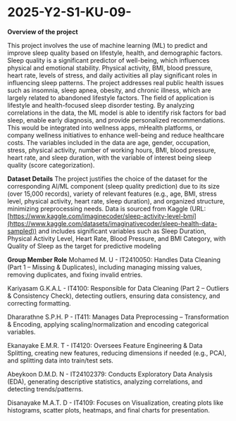 # 2025-Y2-S1-KU-09-
 **Overview of the project**
 
 This project involves the use of machine learning (ML) to predict and improve sleep quality based on lifestyle, health, and demographic factors. Sleep quality is a significant predictor of well-being, which influences physical and emotional stability. Physical activity, BMI, blood pressure, heart rate, levels of stress, and daily activities all play significant roles in influencing sleep patterns. The project addresses real public health issues such as insomnia, sleep apnea, obesity, and chronic illness, which are largely related to abandoned lifestyle factors.
The field of application is lifestyle and health-focused sleep disorder testing. By analyzing correlations in the data, the ML model is able to identify risk factors for bad sleep, enable early diagnosis, and provide personalized recommendations. This would be integrated into wellness apps, mHealth platforms, or company wellness initiatives to enhance well-being and reduce healthcare costs. The variables included in the data are age, gender, occupation, stress, physical activity, number of working hours, BMI, blood pressure, heart rate, and sleep duration, with the variable of interest being sleep quality (score categorization).

**Dataset Details**
The project justifies the choice of the dataset for the corresponding AI/ML component (sleep quality prediction) due to its size (over 15,000 records), variety of relevant features (e.g., age, BMI, stress level, physical activity, heart rate, sleep duration), and organized structure, minimizing preprocessing needs. Data is sourced from Kaggle (URL: [https://www.kaggle.com/imaginecoder/sleep-activity-level-bmi](https://www.kaggle.com/datasets/imaginativecoder/sleep-health-data-sampled)) and includes significant variables such as Sleep Duration, Physical Activity Level, Heart Rate, Blood Pressure, and BMI Category, with Quality of Sleep as the target for predictive modeling


**Group Member Role**
 Mohamed M. U - IT2410050: 
 Handles Data Cleaning (Part 1 – Missing & Duplicates), including managing missing values, removing duplicates, and fixing invalid entries.
 
 Kariyasam G.K.A.L - IT4100: 
 Responsible for Data Cleaning (Part 2 – Outliers & Consistency Check), detecting outliers, ensuring data consistency, and correcting formatting.
 
 Dhararathne S.P.H. P - IT411:
 Manages Data Preprocessing – Transformation & Encoding, applying scaling/normalization and encoding categorical variables.
 
 Ekanayake E.M.R. T - IT4120:
 Oversees Feature Engineering & Data Splitting, creating new features, reducing dimensions if needed (e.g., PCA), and splitting data into train/test sets.
 
 Abeykoon D.M.D. N - IT24102379:
 Conducts Exploratory Data Analysis (EDA), generating descriptive statistics, analyzing correlations, and detecting trends/patterns.
 
 Disanayake M.A.T. D - IT4109:
 Focuses on Visualization, creating plots like histograms, scatter plots, heatmaps, and final charts for presentation.
